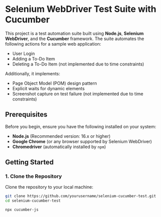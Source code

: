 # Selenium WebDriver Test Suite with Cucumber

This project is a test automation suite built using **Node.js**, **Selenium WebDriver**, and the **Cucumber** framework. The suite automates the following actions for a sample web application:

- User Login
- Adding a To-Do Item
- Deleting a To-Do Item (not implemented due to time constraints)

Additionally, it implements:
- Page Object Model (POM) design pattern
- Explicit waits for dynamic elements
- Screenshot capture on test failure (not implemented due to time constraints)

## Prerequisites

Before you begin, ensure you have the following installed on your system:

- **Node.js** (Recommended version: 16.x or higher)
- **Google Chrome** (or any browser supported by Selenium WebDriver)
- **Chromedriver** (automatically installed by `npm`)

## Getting Started

### 1. Clone the Repository

Clone the repository to your local machine:

```bash
git clone https://github.com/yourusername/selenium-cucumber-test.git
cd selenium-cucumber-test

npx cucumber-js
